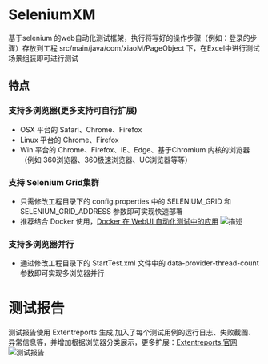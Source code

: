 # SeleniumXM
基于selenium 的web自动化测试框架，执行将写好的操作步骤（例如：登录的步骤）存放到工程 src/main/java/com/xiaoM/PageObject 下，在Excel中进行测试场景组装即可进行测试
## 特点
### 支持多浏览器(更多支持可自行扩展)
* OSX 平台的 Safari、Chrome、Firefox
* Linux 平台的 Chrome、Firefox
* Win 平台的 Chrome、Firefox、IE、Edge、基于Chromium 内核的浏览器（例如 360浏览器、360极速浏览器、UC浏览器等等）
### 支持 Selenium Grid集群
* 只需修改工程目录下的 config.properties 中的 SELENIUM_GRID 和 SELENIUM_GRID_ADDRESS 参数即可实现快速部署
* 推荐结合 Docker 使用，[Docker 在 WebUI 自动化测试中的应用](https://testerhome.com/topics/8450)
![描述](https://github.com/xiaoMGitHub/home/blob/master/picture/SeleniumXM_2.png)
### 支持多浏览器并行
* 通过修改工程目录下的 StartTest.xml 文件中的 data-provider-thread-count 参数即可实现多浏览器并行
# 测试报告
测试报告使用 Extentreports 生成,加入了每个测试用例的运行日志、失败截图、异常信息等，并增加根据浏览器分类展示，更多扩展：[Extentreports 官网](http://extentreports.com/)
![测试报告](https://github.com/xiaoMGitHub/home/blob/master/picture/SeleniumReport.png)
